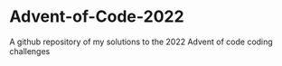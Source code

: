 # Advent-of-Code-2022

A github repository of my solutions to the 2022 Advent of code coding challenges
